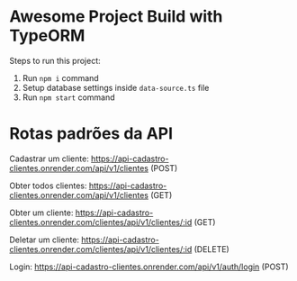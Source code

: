 # Awesome Project Build with TypeORM

Steps to run this project:

1. Run `npm i` command
2. Setup database settings inside `data-source.ts` file
3. Run `npm start` command

# Rotas padrões da API

Cadastrar um cliente: https://api-cadastro-clientes.onrender.com/api/v1/clientes (POST)

Obter todos clientes: https://api-cadastro-clientes.onrender.com/api/v1/clientes (GET)

Obter um cliente: https://api-cadastro-clientes.onrender.com/clientes/api/v1/clientes/:id (GET)

Deletar um cliente: https://api-cadastro-clientes.onrender.com/clientes/api/v1/clientes/:id (DELETE)

Login: https://api-cadastro-clientes.onrender.com/api/v1/auth/login (POST)
